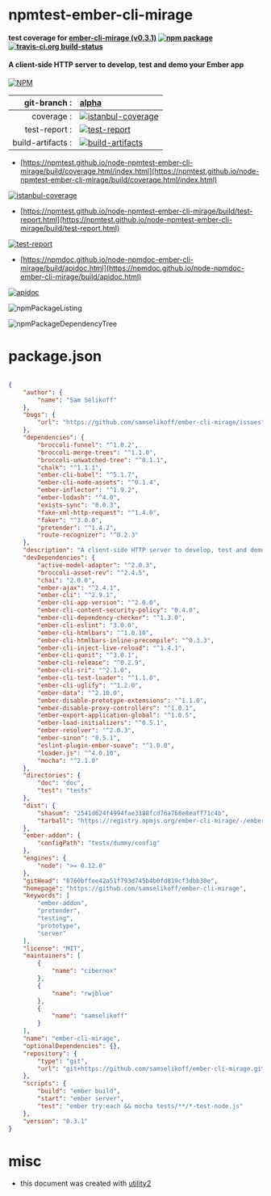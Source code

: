 # npmtest-ember-cli-mirage

#### test coverage for  [ember-cli-mirage (v0.3.1)](https://github.com/samselikoff/ember-cli-mirage)  [![npm package](https://img.shields.io/npm/v/npmtest-ember-cli-mirage.svg?style=flat-square)](https://www.npmjs.org/package/npmtest-ember-cli-mirage) [![travis-ci.org build-status](https://api.travis-ci.org/npmtest/node-npmtest-ember-cli-mirage.svg)](https://travis-ci.org/npmtest/node-npmtest-ember-cli-mirage)

#### A client-side HTTP server to develop, test and demo your Ember app

[![NPM](https://nodei.co/npm/ember-cli-mirage.png?downloads=true&downloadRank=true&stars=true)](https://www.npmjs.com/package/ember-cli-mirage)

| git-branch : | [alpha](https://github.com/npmtest/node-npmtest-ember-cli-mirage/tree/alpha)|
|--:|:--|
| coverage : | [![istanbul-coverage](https://npmtest.github.io/node-npmtest-ember-cli-mirage/build/coverage.badge.svg)](https://npmtest.github.io/node-npmtest-ember-cli-mirage/build/coverage.html/index.html)|
| test-report : | [![test-report](https://npmtest.github.io/node-npmtest-ember-cli-mirage/build/test-report.badge.svg)](https://npmtest.github.io/node-npmtest-ember-cli-mirage/build/test-report.html)|
| build-artifacts : | [![build-artifacts](https://npmtest.github.io/node-npmtest-ember-cli-mirage/glyphicons_144_folder_open.png)](https://github.com/npmtest/node-npmtest-ember-cli-mirage/tree/gh-pages/build)|

- [https://npmtest.github.io/node-npmtest-ember-cli-mirage/build/coverage.html/index.html](https://npmtest.github.io/node-npmtest-ember-cli-mirage/build/coverage.html/index.html)

[![istanbul-coverage](https://npmtest.github.io/node-npmtest-ember-cli-mirage/build/screenCapture.buildCi.browser.%252Ftmp%252Fbuild%252Fcoverage.lib.html.png)](https://npmtest.github.io/node-npmtest-ember-cli-mirage/build/coverage.html/index.html)

- [https://npmtest.github.io/node-npmtest-ember-cli-mirage/build/test-report.html](https://npmtest.github.io/node-npmtest-ember-cli-mirage/build/test-report.html)

[![test-report](https://npmtest.github.io/node-npmtest-ember-cli-mirage/build/screenCapture.buildCi.browser.%252Ftmp%252Fbuild%252Ftest-report.html.png)](https://npmtest.github.io/node-npmtest-ember-cli-mirage/build/test-report.html)

- [https://npmdoc.github.io/node-npmdoc-ember-cli-mirage/build/apidoc.html](https://npmdoc.github.io/node-npmdoc-ember-cli-mirage/build/apidoc.html)

[![apidoc](https://npmdoc.github.io/node-npmdoc-ember-cli-mirage/build/screenCapture.buildCi.browser.%252Ftmp%252Fbuild%252Fapidoc.html.png)](https://npmdoc.github.io/node-npmdoc-ember-cli-mirage/build/apidoc.html)

![npmPackageListing](https://npmtest.github.io/node-npmtest-ember-cli-mirage/build/screenCapture.npmPackageListing.svg)

![npmPackageDependencyTree](https://npmtest.github.io/node-npmtest-ember-cli-mirage/build/screenCapture.npmPackageDependencyTree.svg)



# package.json

```json

{
    "author": {
        "name": "Sam Selikoff"
    },
    "bugs": {
        "url": "https://github.com/samselikoff/ember-cli-mirage/issues"
    },
    "dependencies": {
        "broccoli-funnel": "^1.0.2",
        "broccoli-merge-trees": "^1.1.0",
        "broccoli-unwatched-tree": "^0.1.1",
        "chalk": "^1.1.1",
        "ember-cli-babel": "^5.1.7",
        "ember-cli-node-assets": "^0.1.4",
        "ember-inflector": "^1.9.2",
        "ember-lodash": "^4.0",
        "exists-sync": "0.0.3",
        "fake-xml-http-request": "^1.4.0",
        "faker": "^3.0.0",
        "pretender": "^1.4.2",
        "route-recognizer": "^0.2.3"
    },
    "description": "A client-side HTTP server to develop, test and demo your Ember app",
    "devDependencies": {
        "active-model-adapter": "^2.0.3",
        "broccoli-asset-rev": "^2.4.5",
        "chai": "2.0.0",
        "ember-ajax": "^2.4.1",
        "ember-cli": "^2.9.1",
        "ember-cli-app-version": "^2.0.0",
        "ember-cli-content-security-policy": "0.4.0",
        "ember-cli-dependency-checker": "^1.3.0",
        "ember-cli-eslint": "3.0.0",
        "ember-cli-htmlbars": "^1.0.10",
        "ember-cli-htmlbars-inline-precompile": "^0.3.3",
        "ember-cli-inject-live-reload": "^1.4.1",
        "ember-cli-qunit": "^3.0.1",
        "ember-cli-release": "^0.2.9",
        "ember-cli-sri": "^2.1.0",
        "ember-cli-test-loader": "^1.1.0",
        "ember-cli-uglify": "^1.2.0",
        "ember-data": "^2.10.0",
        "ember-disable-prototype-extensions": "^1.1.0",
        "ember-disable-proxy-controllers": "^1.0.1",
        "ember-export-application-global": "^1.0.5",
        "ember-load-initializers": "^0.5.1",
        "ember-resolver": "^2.0.3",
        "ember-sinon": "0.5.1",
        "eslint-plugin-ember-suave": "^1.0.0",
        "loader.js": "^4.0.10",
        "mocha": "^2.1.0"
    },
    "directories": {
        "doc": "doc",
        "test": "tests"
    },
    "dist": {
        "shasum": "2541d624f4994fae3188fcd76a768e8eaff71c4b",
        "tarball": "https://registry.npmjs.org/ember-cli-mirage/-/ember-cli-mirage-0.3.1.tgz"
    },
    "ember-addon": {
        "configPath": "tests/dummy/config"
    },
    "engines": {
        "node": ">= 0.12.0"
    },
    "gitHead": "8760bffee42a51f793d745b4b0fd819cf3dbb30e",
    "homepage": "https://github.com/samselikoff/ember-cli-mirage",
    "keywords": [
        "ember-addon",
        "pretender",
        "testing",
        "prototype",
        "server"
    ],
    "license": "MIT",
    "maintainers": [
        {
            "name": "cibernox"
        },
        {
            "name": "rwjblue"
        },
        {
            "name": "samselikoff"
        }
    ],
    "name": "ember-cli-mirage",
    "optionalDependencies": {},
    "repository": {
        "type": "git",
        "url": "git+https://github.com/samselikoff/ember-cli-mirage.git"
    },
    "scripts": {
        "build": "ember build",
        "start": "ember server",
        "test": "ember try:each && mocha tests/**/*-test-node.js"
    },
    "version": "0.3.1"
}
```



# misc
- this document was created with [utility2](https://github.com/kaizhu256/node-utility2)
